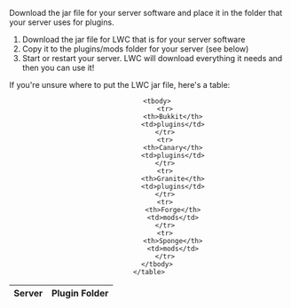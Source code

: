 Download the jar file for your server software and place it in the folder that your server uses for plugins.

1. Download the jar file for LWC that is for your server software
2. Copy it to the plugins/mods folder for your server (see below)
3. Start or restart your server. LWC will download everything it needs and then you can use it!

If you're unsure where to put the LWC jar file, here's a table:


<div align="center">
    <table class="table docutils">
        <thead>
            <tr>
                <th>Server</th>
                <th>Plugin Folder</th>
            </tr>
        </thead>

        <tbody>
            <tr>
                <th>Bukkit</th>
                <td>plugins</td>
            </tr>
            <tr>
                <th>Canary</th>
                <td>plugins</td>
            </tr>
            <tr>
                <th>Granite</th>
                <td>plugins</td>
            </tr>
            <tr>
                <th>Forge</th>
                <td>mods</td>
            </tr>
            <tr>
                <th>Sponge</th>
                <td>mods</td>
            </tr>
        </tbody>
    </table>
</div>
